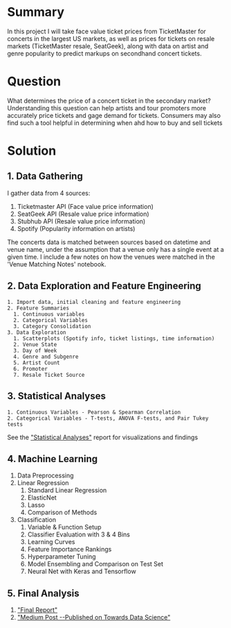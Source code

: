 # Summary
In this project I will take face value ticket prices from TicketMaster for concerts in the largest US markets, as well as prices for tickets on resale markets (TicketMaster resale, SeatGeek), along with data on artist and genre popularity to predict markups on secondhand concert tickets.

# Question
What determines the price of a concert ticket in the secondary market? Understanding this question can help artists and tour promoters more accurately price tickets and gage demand for tickets.
Consumers may also find such a tool helpful in determining when ahd how to buy and sell tickets

# Solution

## 1. Data Gathering
I gather data from 4 sources:
1. Ticketmaster API (Face value price information)
2. SeatGeek API (Resale value price information)
3. Stubhub API (Resale value price information)
4. Spotify (Popularity information on artists)

The concerts data is matched between sources based on datetime and venue name, under the assumption that a venue only has a single event at a given time. I include a few notes on how the venues were matched in the 'Venue Matching Notes' notebook.

## 2. Data Exploration and Feature Engineering
    1. Import data, initial cleaning and feature engineering
    2. Feature Summaries
      1. Continuous variables
      2. Categorical Variables
      3. Category Consolidation
    3. Data Exploration
      1. Scatterplots (Spotify info, ticket listings, time information)
      2. Venue State
      3. Day of Week
      4. Genre and Subgenre
      5. Artist Count
      6. Promoter
      7. Resale Ticket Source  
## 3. Statistical Analyses
    1. Continuous Variables - Pearson & Spearman Correlation
    2. Categorical Variables - T-tests, ANOVA F-tests, and Pair Tukey tests

See the ["Statistical Analyses"](3.Statistical_Analyses.md) report for visualizations and findings
## 4. Machine Learning
1. Data Preprocessing
2. Linear Regression
    1. Standard Linear Regression
    2. ElasticNet
    3. Lasso
    4. Comparison of Methods
3. Classification
    1. Variable & Function Setup
    2. Classifier Evaluation with 3 & 4 Bins
    3. Learning Curves
    4. Feature Importance Rankings
    5. Hyperparameter Tuning
    6. Model Ensembling and Comparison on Test Set
    7. Neural Net with Keras and Tensorflow
## 5. Final Analysis
  1. ["Final Report"](https://github.com/yiaktan/Secondhand_Concert_Tickets/blob/master/Cap1%20Final%20Report.pdf)
  2. ["Medium Post --Published on Towards Data Science"](https://towardsdatascience.com/how-much-is-your-concert-ticket-really-worth-382a8d38333)
